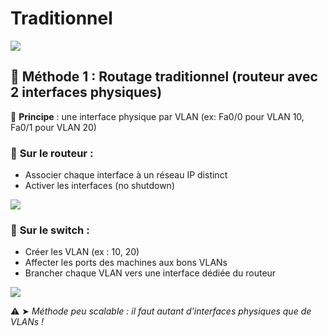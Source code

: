 # Traditionnel

![](../../../media/Cours-Infrastructures-réseaux-Traditionnel-image1.png)

## **🧯 Méthode 1 : Routage traditionnel (routeur avec 2 interfaces physiques)**

🧱 **Principe** : une interface physique par VLAN (ex: Fa0/0 pour VLAN 10, Fa0/1 pour VLAN 20)

### 🔌 **Sur le routeur** :

- Associer chaque interface à un réseau IP distinct
- Activer les interfaces (no shutdown)

![](../../../media/Cours-Infrastructures-réseaux-Traditionnel-image2.png)

### 🔀 **Sur le switch** :

- Créer les VLAN (ex : 10, 20)
- Affecter les ports des machines aux bons VLANs
- Brancher chaque VLAN vers une interface dédiée du routeur

![](../../../media/Cours-Infrastructures-réseaux-Traditionnel-image3.png)


⚠️ ➤ *Méthode peu scalable : il faut autant d'interfaces physiques que de VLANs !*

